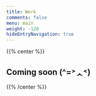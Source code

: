```yaml
---
title: Work
comments: false
menu: main
weight: -120
hideEntryNavigation: true
---
```


{{% center %}} <h2 class='list-title title'>Coming soon (^=˃ᆺ˂)</h2> {{% /center %}}